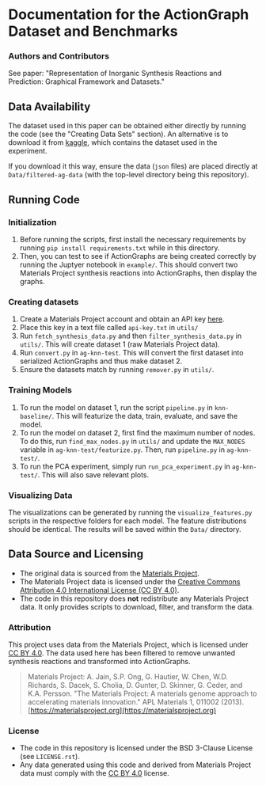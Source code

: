 # Documentation for the ActionGraph Dataset and Benchmarks

### Authors and Contributors

See paper: "Representation of Inorganic Synthesis Reactions and Prediction: Graphical Framework and Datasets."

## Data Availability

The dataset used in this paper can be obtained either directly by running the code (see the "Creating Data
Sets" section). An alternative is to download it from 
[kaggle](https://www.kaggle.com/datasets/samandrello/actiongraph-inorganic-synthesis), which contains the
dataset used in the experiment.

If you download it this way, ensure the data (`json` files) are placed directly at `Data/filtered-ag-data`
(with the top-level directory being this repository).

## Running Code

### Initialization

1. Before running the scripts, first install the necessary requirements by running `pip install requirements.txt`
   while in this directory.
2. Then, you can test to see if ActionGraphs are being created correctly by running the Juptyer notebook in
   `example/`. This should convert two Materials Project synthesis reactions into
   ActionGraphs, then display the graphs.

### Creating datasets

1. Create a Materials Project account and obtain an API key [here](https://next-gen.materialsproject.org/api).
2. Place this key in a text file called `api-key.txt` in `utils/`
3. Run `fetch_synthesis_data.py` and then `filter_synthesis_data.py` in
   `utils/`. This will create dataset 1 (raw Materials Project data).
4. Run `convert.py` in `ag-knn-test`. This will convert the first dataset
   into serialized ActionGraphs and thus make dataset 2.
5. Ensure the datasets match by running `remover.py` in `utils/`.

### Training Models

1. To run the model on dataset 1, run the script `pipeline.py`
   in `knn-baseline/`. This will featurize the data, train, evaluate, and save
   the model.
2. To run the model on dataset 2, first find the maximum number of nodes. To
   do this, run `find_max_nodes.py` in `utils/` and update the `MAX_NODES`
   variable in `ag-knn-test/featurize.py`. Then, run `pipeline.py` in
   `ag-knn-test/`.
3. To run the PCA experiment, simply run `run_pca_experiment.py` in
   `ag-knn-test/`. This will also save relevant plots.

### Visualizing Data

The visualizations can be generated by running the `visualize_features.py`
scripts in the respective folders for each model. The feature distributions
should be identical. The results will be saved within the `Data/` directory.

## Data Source and Licensing

- The original data is sourced from the [Materials Project](https://materialsproject.org).
- The Materials Project data is licensed under the [Creative Commons Attribution 4.0 International License (CC BY 4.0)](https://creativecommons.org/licenses/by/4.0/).
- The code in this repository does **not** redistribute any Materials Project data. It only provides scripts to download, filter, and transform the data.

### Attribution

This project uses data from the Materials Project, which is licensed under [CC BY 4.0](https://creativecommons.org/licenses/by/4.0/).
The data used here has been filtered to remove unwanted synthesis reactions and transformed into ActionGraphs.

> Materials Project: A. Jain, S.P. Ong, G. Hautier, W. Chen, W.D. Richards, S. Dacek, S. Cholia, D. Gunter, D. Skinner, G. Ceder, and K.A. Persson. "The Materials Project: A materials genome approach to accelerating materials innovation." APL Materials 1, 011002 (2013). [https://materialsproject.org](https://materialsproject.org)

### License

- The code in this repository is licensed under the BSD 3-Clause License (see `LICENSE.rst`).
- Any data generated using this code and derived from Materials Project data must comply with the [CC BY 4.0](https://creativecommons.org/licenses/by/4.0/) license.

